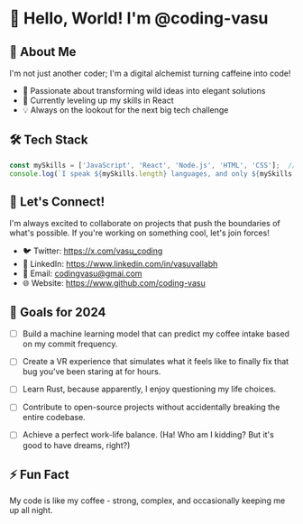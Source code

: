 # 👋 Hello, World! I'm @coding-vasu

## 🚀 About Me

I'm not just another coder; I'm a digital alchemist turning caffeine into code! 

- 🧠 Passionate about transforming wild ideas into elegant solutions
- 🌱 Currently leveling up my skills in React
- 💡 Always on the lookout for the next big tech challenge

## 🛠️ Tech Stack

```javascript
const mySkills = ['JavaScript', 'React', 'Node.js', 'HTML', 'CSS'];  // Add or modify as needed
console.log(`I speak ${mySkills.length} languages, and only ${mySkills.length - 1} of them are for humans!`);
```

## 🤝 Let's Connect!

I'm always excited to collaborate on projects that push the boundaries of what's possible. If you're working on something cool, let's join forces!

- 🐦 Twitter: https://x.com/vasu_coding
- 💼 LinkedIn: https://www.linkedin.com/in/vasuvallabh
- 📧 Email: codingvasu@gmai.com
- 🌐 Website: https://www.github.com/coding-vasu

## 🎯 Goals for 2024

- [ ] Build a machine learning model that can predict my coffee intake based on my commit frequency.
- [ ] Create a VR experience that simulates what it feels like to finally fix that bug you've been staring at for hours.
- [ ] Learn Rust, because apparently, I enjoy questioning my life choices.
- [ ] Contribute to open-source projects without accidentally breaking the entire codebase.
- [ ] Achieve a perfect work-life balance. (Ha! Who am I kidding? But it's good to have dreams, right?)


## ⚡ Fun Fact
My code is like my coffee - strong, complex, and occasionally keeping me up all night.
